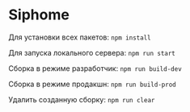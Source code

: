 # Siphome
Для установки всех пакетов:	```npm install```		

Для запуска локального сервера:		```npm run start```

Сборка в режиме разработчик:		```npm run build-dev```	

Сборка в режиме продакшн:		```npm run build-prod```

Удалить созданную сборку:		```npm run clear```
